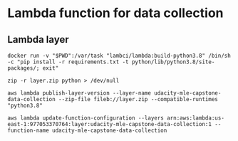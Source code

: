 # Lambda function for data collection



## Lambda layer

```
docker run -v "$PWD":/var/task "lambci/lambda:build-python3.8" /bin/sh -c "pip install -r requirements.txt -t python/lib/python3.8/site-packages/; exit"
```

``` 
zip -r layer.zip python > /dev/null
```

```
aws lambda publish-layer-version --layer-name udacity-mle-capstone-data-collection --zip-file fileb://layer.zip --compatible-runtimes "python3.8"
```

```
aws lambda update-function-configuration --layers arn:aws:lambda:us-east-1:977053370764:layer:udacity-mle-capstone-data-collection:1 --function-name udacity-mle-capstone-data-collection
```